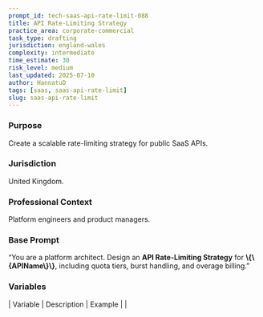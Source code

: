 ```yaml
---
prompt_id: tech-saas-api-rate-limit-088
title: API Rate-Limiting Strategy
practice_area: corporate-commercial
task_type: drafting
jurisdiction: england-wales
complexity: intermediate
time_estimate: 30
risk_level: medium
last_updated: 2025-07-10
author: HannatuD
tags: [saas, saas-api-rate-limit]
slug: saas-api-rate-limit
---
```


### Purpose  
Create a scalable rate-limiting strategy for public SaaS APIs.

### Jurisdiction  
United Kingdom.

### Professional Context  
Platform engineers and product managers.

### Base Prompt  
“You are a platform architect. Design an **API Rate-Limiting Strategy** for **\\{\\{APIName\\}\\}**, including quota tiers, burst handling, and overage billing.”

### Variables  
| Variable | Description | Example |
|
